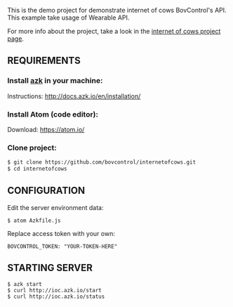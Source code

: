 
This is the demo project for demonstrate internet of cows BovControl's API. This example take usage of Wearable API.

For more info about the project, take a look in the [internet of cows project page](http://internetofcows.org).


## REQUIREMENTS
### Install [azk](http://docs.azk.io/en/installation/) in your machine:
Instructions: http://docs.azk.io/en/installation/

### Install Atom (code editor):
Download: https://atom.io/

### Clone project:
```bash
$ git clone https://github.com/bovcontrol/internetofcows.git
$ cd internetofcows
```

## CONFIGURATION

Edit the server environment data:
```shell
$ atom Azkfile.js
```

Replace access token with your own:

```
BOVCONTROL_TOKEN: "YOUR-TOKEN-HERE"
```

## STARTING SERVER

```shell
$ azk start
$ curl http://ioc.azk.io/start
$ curl http://ioc.azk.io/status
```
